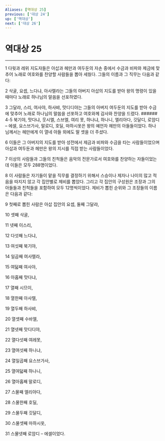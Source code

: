 ```yaml
---
Aliases: [역대상 25]
previous: ['대상 24']
up: ['역대상']
next: ['대상 26']
---
```

# 역대상 25

***


1 다윗과 레위 지도자들은 아삽과 헤만과 여두둔의 자손 중에서 수금과 비파와 제금에 맞추어 노래로 여호와를 찬양할 사람들을 뽑아 세웠다. 그들의 이름과 그 직무는 다음과 같다: 

2 삭굴, 요셉, 느다냐, 아사렐라는 그들의 아버지 아삽의 지도를 받아 왕의 명령이 있을 때마다 노래로 하나님의 말씀을 선포하였다. 

3 그달랴, 스리, 여사야, 하사뱌, 맛디디야는 그들의 아버지 여두둔의 지도를 받아 수금에 맞추어 노래로 하나님의 말씀을 선포하고 여호와께 감사와 찬양을 드렸다. ###### 4-5 북기야, 맛다냐, 웃시엘, 스브엘, 여리 못, 하나냐, 하나니, 엘리아다, 깃달디, 로암디 – 에셀, 요스브가사, 말로디, 호딜, 마하시옷은 왕의 예언자 헤만의 아들들이었다. 하나님께서는 헤만에게 이 열네 아들 외에도 딸 셋을 더 주셨다. 

6 이들은 그 아버지의 지도를 받아 성전에서 제금과 비파와 수금을 타는 사람들이었으며 아삽과 여두둔과 헤만은 왕의 지시를 직접 받는 사람들이었다. 

7 이상의 사람들과 그들의 친척들은 음악의 전문가로서 여호와를 찬양하는 자들이었는데 이들은 모두 288명이었다. 

8 이 사람들은 자기들이 맡을 직무를 결정하기 위해서 스승이나 제자나 나이의 많고 적음을 따지지 않고 각 집안별로 제비를 뽑았다. 그리고 각 집안의 구성원은 조장과 그의 아들들과 친척들을 포함하여 모두 12명씩이었다. 제비가 뽑힌 순위와 그 조장들의 이름은 다음과 같다: 

9 첫째로 뽑힌 사람은 아삽 집안의 요셉, 둘째 그달랴, 

10 셋째 삭굴, 

11 넷째 이스리, 

12 다섯째 느다냐, 

13 여섯째 북기야, 

14 일곱째 여사렐라, 

15 여덟째 여사야, 

16 아홉째 맛다냐, 

17 열째 시므이, 

18 열한째 아사렐, 

19 열두째 하사뱌, 

20 열셋째 수바엘, 

21 열넷째 맛디디야, 

22 열다섯째 여레못, 

23 열여섯째 하나냐, 

24 열일곱째 요스브가사, 

25 열여덟째 하나니, 

26 열아홉째 말로디, 

27 스물째 엘리아다, 

28 스물한째 호딜, 

29 스물두째 깃달디, 

30 스물셋째 마하시옷, 

31 스물넷째 로암디 – 에셀이었다.
